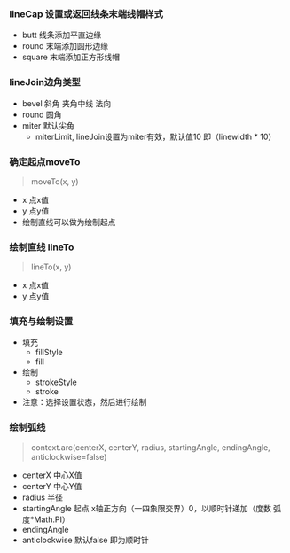 ### lineCap 设置或返回线条末端线帽样式
+ butt 线条添加平直边缘
+ round 末端添加圆形边缘
+ square 末端添加正方形线帽

### lineJoin边角类型
+ bevel 斜角 夹角中线 法向
+ round 圆角
+ miter 默认尖角
    + miterLimit, lineJoin设置为miter有效，默认值10 即（linewidth * 10）
    
### 确定起点moveTo
> moveTo(x, y)
+ x 点x值    
+ y 点y值
+ 绘制直线可以做为绘制起点

### 绘制直线 lineTo
> lineTo(x, y)
+ x 点x值
+ y 点y值

### 填充与绘制设置
+ 填充
    + fillStyle
    + fill
+ 绘制
    + strokeStyle
    + stroke
+ 注意：选择设置状态，然后进行绘制
### 绘制弧线
> context.arc(centerX, centerY, radius, startingAngle, endingAngle, anticlockwise=false)
+ centerX 中心X值
+ centerY 中心Y值
+ radius 半径
+ startingAngle 起点 x轴正方向（一四象限交界）0，以顺时针递加（度数 弧度*Math.PI）
+ endingAngle
+ anticlockwise 默认false 即为顺时针